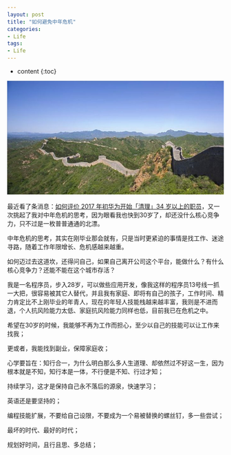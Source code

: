 ```yaml
---
layout: post
title: "如何避免中年危机"
categories: 
- Life
tags:
- Life
---
```


* content
{:toc}

![未来](/css/pics/hold-the-future.jpg)

最近看了条消息：[如何评价 2017 年初华为开始「清理」34 岁以上的职员](https://www.zhihu.com/question/55618811)，又一次挑起了我对中年危机的思考，因为眼看我也快到30岁了，却还没什么核心竞争力，只不过是一枚普普通通的北漂。

中年危机的思考，其实在刚毕业那会就有，只是当时更紧迫的事情是找工作、迷途寻路，随着工作年限增长、危机感越来越重。

如何迈过去这道坎，还得问自己，如果自己离开公司这个平台，能做什么？有什么核心竞争力？还能不能在这个城市存活？

我是一名程序员，步入28岁，可以做些应用开发，像我这样的程序员13号线一抓一大把，很容易被其它人替代，并且我有家庭、即将有自己的孩子，工作时间、精力肯定比不上刚毕业的年青人，现在的年轻人技能栈越来越丰富，我则是不进而退，个人抗风险能力太低、家庭抗风险能力同样也低，目前我已在危机之中。

希望在30岁的时候，我能够不再为工作而担心，至少以自己的技能可以让工作来找我；

更或者，我能找到副业，保障家庭收；

心学要旨在：知行合一，为什么明白那么多人生道理、却依然过不好这一生，因为根本就是不知，知行本是一体，不行便是不知、行过才知；

持续学习，这才是保持自己永不落后的源泉，快速学习；

英语还是要坚持的；

编程技能扩展，不要给自己设限，不要成为一个易被替换的螺丝钉，多一些尝试；

最坏的时代、最好的时代；

规划好时间，且行且思、多总结；

